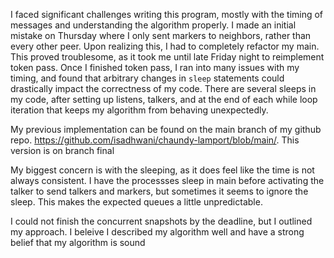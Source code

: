 
I faced significant challenges writing this program, mostly with the timing of messages and understanding the algorithm properly. I made an initial mistake on Thursday where I only sent markers to neighbors, rather than every other peer. Upon realizing this, I had to completely refactor my main. This proved troublesome, as it took me until late Friday night to reimplement token pass. Once I finished token pass,  I ran into many issues with my timing, and found that arbitrary changes in `sleep` statements could drastically impact the correctness of my code.  There are several sleeps in my code, after setting up listens, talkers, and at the end of each while loop iteration that keeps my algorithm from behaving unexpectedly.

My previous implementation can be found on the main branch of my github repo.
https://github.com/isadhwani/chaundy-lamport/blob/main/. This version is on branch final

My biggest concern is with the sleeping, as it does feel like the time is not always consistent. I have the processses sleep in main before activating the talker to send talkers and markers, but sometimes it seems to ignore the sleep. This makes the expected queues a little unpredictable.

I could not finish the concurrent snapshots by the deadline, but I outlined my approach. I beleive I described my algorithm well and have a strong belief that my algorithm is sound

